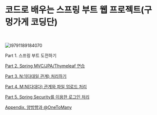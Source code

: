 # 코드로 배우는 스프링 부트 웹 프로젝트(구멍가게 코딩단) #
<br/>

![l9791189184070](https://user-images.githubusercontent.com/38122225/112097987-53394a80-8be4-11eb-89ca-17ab589c064c.jpg)

Part 1. 스프링 부트 도전하기

[Part 2. Spring MVC/JPA/Thymeleaf 연습](./guestbook)

[Part 3. N:1(다대일 관계) 처리하기](./board)

[Part 4. M:N(다대다) 관계와 파일 업로드 처리](./mreview)

[Part 5. Spring Security를 이용한 로그인 처리](./club)

[Appendix. 양방향과 @OneToMany](./bimovie)
